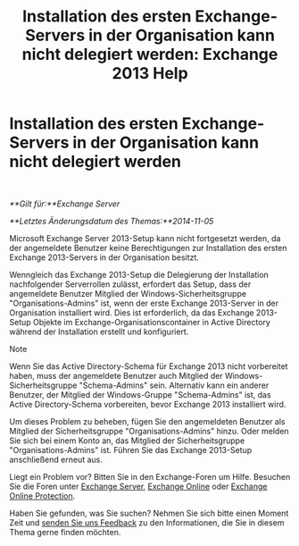 ﻿---
title: 'Installation des ersten Exchange-Servers in der Organisation kann nicht delegiert werden: Exchange 2013 Help'
TOCTitle: Installation des ersten Exchange-Servers in der Organisation kann nicht delegiert werden
ms:assetid: d451581b-6161-4e95-99f1-03dac8313fae
ms:mtpsurl: https://technet.microsoft.com/de-de/library/ms.exch.setupreadiness.delegatedmailboxfirstinstall(v=EXCHG.150)
ms:contentKeyID: 50476795
ms.date: 04/24/2018
mtps_version: v=EXCHG.150
ms.translationtype: HT
---

# Installation des ersten Exchange-Servers in der Organisation kann nicht delegiert werden

 

_**Gilt für:**Exchange Server_

_**Letztes Änderungsdatum des Themas:**2014-11-05_

Microsoft Exchange Server 2013-Setup kann nicht fortgesetzt werden, da der angemeldete Benutzer keine Berechtigungen zur Installation des ersten Exchange 2013-Servers in der Organisation besitzt.

Wenngleich das Exchange 2013-Setup die Delegierung der Installation nachfolgender Serverrollen zulässt, erfordert das Setup, dass der angemeldete Benutzer Mitglied der Windows-Sicherheitsgruppe "Organisations-Admins" ist, wenn der erste Exchange 2013-Server in der Organisation installiert wird. Dies ist erforderlich, da das Exchange 2013-Setup Objekte im Exchange-Organisationscontainer in Active Directory während der Installation erstellt und konfiguriert.


> [!NOTE]
> Wenn Sie das Active Directory-Schema für Exchange 2013 nicht vorbereitet haben, muss der angemeldete Benutzer auch Mitglied der Windows-Sicherheitsgruppe "Schema-Admins" sein. Alternativ kann ein anderer Benutzer, der Mitglied der Windows-Gruppe "Schema-Admins" ist, das Active Directory-Schema vorbereiten, bevor Exchange 2013 installiert wird.



Um dieses Problem zu beheben, fügen Sie den angemeldeten Benutzer als Mitglied der Sicherheitsgruppe "Organisations-Admins" hinzu. Oder melden Sie sich bei einem Konto an, das Mitglied der Sicherheitsgruppe "Organisations-Admins" ist. Führen Sie das Exchange 2013-Setup anschließend erneut aus.

Liegt ein Problem vor? Bitten Sie in den Exchange-Foren um Hilfe. Besuchen Sie die Foren unter [Exchange Server](https://go.microsoft.com/fwlink/p/?linkid=60612), [Exchange Online](https://go.microsoft.com/fwlink/p/?linkid=267542) oder [Exchange Online Protection](https://go.microsoft.com/fwlink/p/?linkid=285351).

Haben Sie gefunden, was Sie suchen? Nehmen Sie sich bitte einen Moment Zeit und [senden Sie uns Feedback](mailto:exsetuphelpfeedback@microsoft.com?subject=exchange%202013%20setup%20help%20feedbac) zu den Informationen, die Sie in diesem Thema gerne finden möchten.

